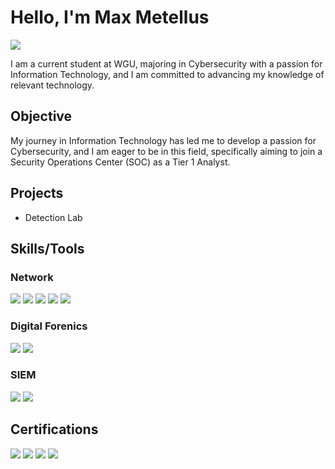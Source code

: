 # Hello, I'm Max Metellus
<a href="https://linkedin.com/in/max-metellus"><img src="https://img.shields.io/badge/-LinkedIn-0072b1?&style=for-the-badge&logo=linkedin&logoColor=white" /></a>



I am a current student at WGU, majoring in Cybersecurity with a passion for Information Technology, and I am committed to advancing my knowledge of relevant technology. 
## Objective


My journey in Information Technology has led me to develop a passion for Cybersecurity, and I am eager to be in this field, specifically aiming to join a Security Operations Center (SOC) as a Tier 1 Analyst.

## Projects
- Detection Lab
  
  



## Skills/Tools


### Network
<div>
    <img src="https://img.shields.io/badge/-Wireshark-1679A7?&style=for-the-badge&logo=Wireshark&logoColor=white" />
    <img src="https://img.shields.io/badge/-Suricata-EF3B2D?&style=for-the-badge&logo=Suricata&logoColor=white" />
    <img src="https://img.shields.io/badge/-Zeek-777BB4?&style=for-the-badge&logo=Zeek&logoColor=white" />
    <img src="https://img.shields.io/badge/-SNORT-f7887b?&style=for-the-badge&logo=SNORT&logoColor=white" />
    <img src="https://img.shields.io/badge/-NMAP-3c3ff1?&style=for-the-badge&logo=NMAP&logoColor=white" />
</div>

### Digital Forenics
<div>
    <img src="https://img.shields.io/badge/-Velociraptor-52ff33?&style=for-the-badge&logo=Velociraptor&logoColor=white" />
    <img src="https://img.shields.io/badge/-AUTOPSY-ffa833?&style=for-the-badge&logo=AUTOPSY&logoColor=white" />
</div>

### SIEM
<div>
    <img src="https://img.shields.io/badge/-Splunk-000000?&style=for-the-badge&logo=Splunk&logoColor=white" />
    <img src="https://img.shields.io/badge/-Elastic-005571?&style=for-the-badge&logo=Elastic&logoColor=white" />
</div>

## Certifications

<div>
<a href="https://www.credly.com/badges/09de47c9-265f-4971-8ce6-e7beebf9909d/public_url"><img src="https://img.shields.io/badge/-CC-93c47d?&style=for-the-badge&logo=isc2&logoColor=white" /></a>
<a href="https://www.credly.com/badges/2e7a0abe-b8ef-4352-a96a-9a0b2c583af0/public_url"><img src="https://img.shields.io/badge/-A%2B-FF0000?&style=for-the-badge&logo=CompTIA&logoColor=white" /></a>
<a href="https://www.credly.com/badges/8b2afbe2-e0f6-4d92-a9d3-988af16998f8/public_url"><img src="https://img.shields.io/badge/-Network%2B-FF0000?&style=for-the-badge&logo=CompTIA&logoColor=white" /></a>
<a href="https://www.credly.com/badges/de600779-3e5b-4b7f-a7d6-817c6d6fb7b6/public_url"><img src="https://img.shields.io/badge/-Security%2B-FF0000?&style=for-the-badge&logo=CompTIA&logoColor=white" /></a>

</div>


